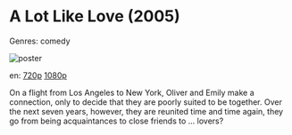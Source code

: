 # A Lot Like Love (2005)

Genres: comedy

![poster](http://image.tmdb.org/t/p/w500/anrhVr6lZqesL1HDgmX06Oo86R.jpg)

en:
  [720p](magnet:?xt=urn:btih:F6F33A8D26D180F7C5BA0B042D22139A782F4FDF&tr=udp://glotorrents.pw:6969/announce&tr=udp://tracker.opentrackr.org:1337/announce&tr=udp://torrent.gresille.org:80/announce&tr=udp://tracker.openbittorrent.com:80&tr=udp://tracker.coppersurfer.tk:6969&tr=udp://tracker.leechers-paradise.org:6969&tr=udp://p4p.arenabg.ch:1337&tr=udp://tracker.internetwarriors.net:1337)
  [1080p](magnet:?xt=urn:btih:40A2F78FA8BE1834335C7927FAD775642E53FF44&tr=udp://glotorrents.pw:6969/announce&tr=udp://tracker.opentrackr.org:1337/announce&tr=udp://torrent.gresille.org:80/announce&tr=udp://tracker.openbittorrent.com:80&tr=udp://tracker.coppersurfer.tk:6969&tr=udp://tracker.leechers-paradise.org:6969&tr=udp://p4p.arenabg.ch:1337&tr=udp://tracker.internetwarriors.net:1337)
  


On a flight from Los Angeles to New York, Oliver and Emily make a connection, only to decide that they are poorly suited to be together. Over the next seven years, however, they are reunited time and time again, they go from being acquaintances to close friends to ... lovers?